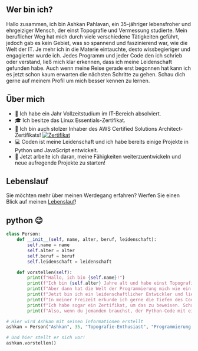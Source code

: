 ## Wer bin ich?

Hallo zusammen, ich bin Ashkan Pahlavan, ein 35-jähriger lebensfroher und ehrgeiziger Mensch, der einst Topografie und Vermessung studierte. Mein beruflicher Weg hat mich durch viele verschiedene Tätigkeiten geführt, jedoch gab es kein Gebiet, was so spannend und faszinierend war, wie die Welt der IT. Je mehr ich in die Materie eintauchte, desto wissbegieriger und engagierter wurde ich. Jedes Programm und jeder Code den ich schrieb oder verstand, ließ mich klar erkennen, dass ich meine Leidenschaft gefunden habe. Auch wenn meine Reise gerade erst begonnen hat kann ich es jetzt schon kaum erwarten die nächsten Schritte zu gehen. Schau dich gerne auf meinem Profil um mich besser kennen zu lernen.

## Über mich

- 💼 Ich habe ein Jahr Vollzeitstudium im IT-Bereich absolviert.
- 🎓 Ich besitze das Linux Essentials-Zertifikat.
- 🌟 Ich bin auch stolzer Inhaber des AWS Certified Solutions Architect-Zertifikats! [![Zertifikat](https://www.credly.com/badges/2910fe4a-a949-4621-bd4e-5fdaf2fba1ae/public)](https://www.credly.com/badges/2910fe4a-a949-4621-bd4e-5fdaf2fba1ae/public)
- 💻 Coden ist meine Leidenschaft und ich habe bereits einige Projekte in Python und JavaScript entwickelt.
- 🚀 Jetzt arbeite ich daran, meine Fähigkeiten weiterzuentwickeln und neue aufregende Projekte zu starten!

## Lebenslauf

Sie möchten mehr über meinen Werdegang erfahren? Werfen Sie einen Blick auf meinen [Lebenslauf](https://ashkan-pahlavan.s3.eu-central-1.amazonaws.com/Lebenslauf.pdf)!

## python 😉
```python
class Person:
    def __init__(self, name, alter, beruf, leidenschaft):
        self.name = name
        self.alter = alter
        self.beruf = beruf
        self.leidenschaft = leidenschaft

    def vorstellen(self):
        print(f"Hallo, ich bin {self.name}!")
        print(f"Ich bin {self.alter} Jahre alt und habe einst Topografie studiert.")
        print(f"Aber dann hat die Welt der Programmierung mich wie ein Magnet angezogen.")
        print(f"Jetzt bin ich ein leidenschaftlicher Entwickler und liebe es, kreative Lösungen zu finden.")
        print(f"In meiner Freizeit erkunde ich gerne die Tiefen des Codes und träume von Wolken. Ja, die in der Cloud!")
        print(f"Ich habe sogar ein Zertifikat, um das zu beweisen. Schau mal hier: [Zertifikat]")
        print(f"Also, wenn du jemanden brauchst, der Python-Code mit einem Hauch von Humor schreibt, bin ich dein Mann!")

# Hier wird Ashkan mit seinen Informationen erstellt
ashkan = Person("Ashkan", 35, "Topografie-Enthusiast", "Programmierung und Cloud-Technologien")

# Und hier stellt er sich vor!
ashkan.vorstellen()
